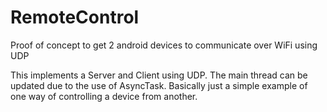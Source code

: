 RemoteControl
=============

Proof of concept to get 2 android devices to communicate over WiFi using UDP

This implements a Server and Client using UDP. The main thread can be updated due to the use of AsyncTask. Basically
just a simple example of one way of controlling a device from another. 
